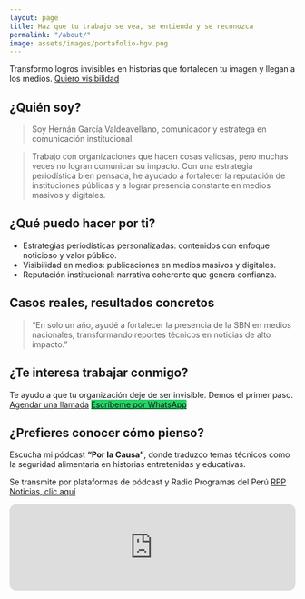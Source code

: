 ```yaml
---
layout: page
title: Haz que tu trabajo se vea, se entienda y se reconozca
permalink: "/about/"
image: assets/images/portafolio-hgv.png
---
```


Transformo logros invisibles en historias que fortalecen tu imagen y llegan a los medios.
[Quiero visibilidad](mailto:PorlaCausa@hernangarciaval.com)

## ¿Quién soy?
> Soy Hernán García Valdeavellano, comunicador y estratega en comunicación institucional.

> Trabajo con organizaciones que hacen cosas valiosas, pero muchas veces no logran comunicar su impacto. Con una estrategia periodística bien pensada, he ayudado a fortalecer la reputación de instituciones públicas y a lograr presencia constante en medios masivos y digitales.

## ¿Qué puedo hacer por ti?
- Estrategias periodísticas personalizadas: contenidos con enfoque noticioso y valor público.
- Visibilidad en medios: publicaciones en medios masivos y digitales.
- Reputación institucional: narrativa coherente que genera confianza.

## Casos reales, resultados concretos
>  “En solo un año, ayudé a fortalecer la presencia de la SBN en medios nacionales, transformando reportes técnicos en noticias de alto impacto.”
        
## ¿Te interesa trabajar conmigo?
Te ayudo a que tu organización deje de ser invisible. Demos el primer paso.
    [Agendar una llamada](mailto:PorlaCausa@hernangarciaval.com)
    <a href="https://wa.me/+51992730067" class="cta" style="background-color: #25d366;">Escríbeme por WhatsApp</a>

## ¿Prefieres conocer cómo pienso?
<p>Escucha mi pódcast <strong>“Por la Causa”</strong>, donde traduzco temas técnicos como la seguridad alimentaria en historias entretenidas y educativas.</p>
    
Se transmite por plataformas de pódcast y Radio Programas del Perú [RPP Noticias, clic aquí](https://rpp.pe/audio/podcast/por-la-causa) 
<iframe style="border-radius:12px" src="https://open.spotify.com/embed/show/4sZ8qT1zlrlg161D1Pw88e?utm_source=generator" width="100%" height="152" frameBorder="0" allowfullscreen="" allow="autoplay; clipboard-write; encrypted-media; fullscreen; picture-in-picture" loading="lazy"></iframe>
